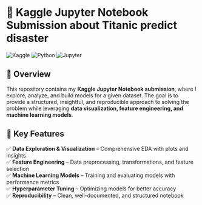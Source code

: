 # 🚀 Kaggle Jupyter Notebook Submission about Titanic predict disaster

![Kaggle](https://img.shields.io/badge/Kaggle-Notebook-blue?style=flat&logo=kaggle) 
![Python](https://img.shields.io/badge/Python-3.8%2B-blue?style=flat&logo=python) 
![Jupyter](https://img.shields.io/badge/Jupyter-Notebook-orange?style=flat&logo=jupyter)

## 📌 Overview

This repository contains my **Kaggle Jupyter Notebook submission**, where I explore, analyze, and build models for a given dataset. The goal is to provide a structured, insightful, and reproducible approach to solving the problem while leveraging **data visualization, feature engineering, and machine learning models**.

## 🎯 Key Features

✅ **Data Exploration & Visualization** – Comprehensive EDA with plots and insights  
✅ **Feature Engineering** – Data preprocessing, transformations, and feature selection  
✅ **Machine Learning Models** – Training and evaluating models with performance metrics  
✅ **Hyperparameter Tuning** – Optimizing models for better accuracy  
✅ **Reproducibility** – Clean, well-documented, and structured notebook  



